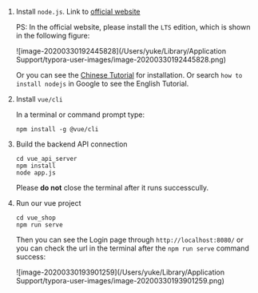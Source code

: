 1. Install `node.js`. Link to [official website](https://nodejs.org/en/download/)

   PS: In the official website, please install the `LTS` edition, which is shown in the following figure:

   ![image-20200330192445828](/Users/yuke/Library/Application Support/typora-user-images/image-20200330192445828.png)

   Or you can see the [Chinese Tutorial](https://www.runoob.com/nodejs/nodejs-install-setup.html) for installation. Or search `how to install nodejs` in Google to see the English Tutorial.

2. Install `vue/cli`

   In a terminal or command prompt type:

   ```
   npm install -g @vue/cli
   ```

3. Build the backend API connection

   ```
   cd vue_api_server
   npm install
   node app.js
   ```

   Please **do not** close the terminal after it runs successcully.

4. Run our vue project

   ```
   cd vue_shop
   npm run serve
   ```

   Then you can see the Login page through `http://localhost:8080/` or you can check the url in the terminal after the `npm run serve` command success:

   ![image-20200330193901259](/Users/yuke/Library/Application Support/typora-user-images/image-20200330193901259.png)